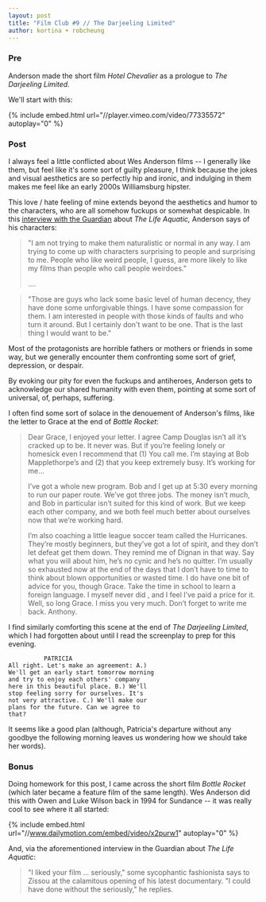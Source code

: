 ```yaml
---
layout: post
title: "Film Club #9 // The Darjeeling Limited"
author: kortina + robcheung
---
```



### Pre

Anderson made the short film *Hotel Chevalier* as a prologue to *The Darjeeling Limited*.

We'll start with this:

{% include embed.html url="//player.vimeo.com/video/77335572" autoplay="0" %}

### Post

I always feel a little conflicted about Wes Anderson films -- I generally like them, but feel like it's some sort of guilty pleasure, I think because the jokes and visual aesthetics are so perfectly hip and ironic, and indulging in them makes me feel like an early 2000s Williamsburg hipster.

This love / hate feeling of mine extends beyond the aesthetics and humor to the characters, who are all somehow fuckups or somewhat despicable. In this [interview with the Guardian](https://www.theguardian.com/film/2005/feb/12/features.weekend) about *The Life Aquatic,* Anderson says of his characters:

> "I am not trying to make them naturalistic or normal in any way. I am trying to come up with characters surprising to people and surprising to me. People who like weird people, I guess, are more likely to like my films than people who call people weirdoes."
>
> ....

> "Those are guys who lack some basic level of human decency, they have done some unforgivable things. I have some compassion for them. I am interested in people with those kinds of faults and who turn it around. But I certainly don't want to be one. That is the last thing I would want to be."

Most of the protagonists are horrible fathers or mothers or friends in some way, but we generally encounter them confronting some sort of grief, depression, or despair.

By evoking our pity for even the fuckups and antiheroes, Anderson gets to acknowledge our shared humanity with even them, pointing at some sort of universal, of, perhaps, suffering.

I often find some sort of solace in the denouement of Anderson's films, like the letter to Grace at the end of *Bottle Rocket*:

> Dear Grace, I enjoyed your letter. I agree Camp Douglas isn’t all it’s cracked up to be. It never was. But if you’re feeling lonely or homesick even I recommend that (1) You call me. I’m staying at Bob Mapplethorpe’s and (2) that you keep extremely busy. It’s working for me…
> 
> I’ve got a whole new program. Bob and I get up at 5:30 every morning to run our paper route. We’ve got three jobs. The money isn’t much, and Bob in particular isn’t suited for this kind of work. But we keep each other company, and we both feel much better about ourselves now that we’re working hard.
> 
> I’m also coaching a little league soccer team called the Hurricanes. They’re mostly beginners, but they’ve got a lot of spirit, and they don’t let defeat get them down. They remind me of Dignan in that way. Say what you will about him, he’s no cynic and he’s no quitter. I’m usually so exhausted now at the end of the days that I don’t have to time to think about blown opportunities or wasted time. I do have one bit of advice for you, though Grace. Take the time in school to learn a foreign language. I myself never did , and I feel I’ve paid a price for it. Well, so long Grace. I miss you very much. Don’t forget to write me back. Anthony.

I find similarly comforting this scene at the end of *The Darjeeling Limited*, which I had forgotten about until I read the screenplay to prep for this evening.

```
          PATRICIA
All right. Let's make an agreement: A.)
We'll get an early start tomorrow morning
and try to enjoy each others' company
here in this beautiful place. B.) We'll
stop feeling sorry for ourselves. It's
not very attractive. C.) We'll make our
plans for the future. Can we agree to
that?
```

It seems like a good plan (although, Patricia's departure without any goodbye the following morning leaves us wondering how we should take her words).

### Bonus

Doing homework for this post, I came across the short film *Bottle Rocket* (which later became a feature film of the same length). Wes Anderson did this with Owen and Luke Wilson back in 1994 for Sundance -- it was really cool to see where it all started:

{% include embed.html url="//www.dailymotion.com/embed/video/x2purw1" autoplay="0" %}

And, via the aforementioned interview in the Guardian about *The Life Aquatic*:

>  "I liked your film ... seriously," some sycophantic fashionista says to Zissou at the calamitous opening of his latest documentary. "I could have done without the seriously," he replies.


